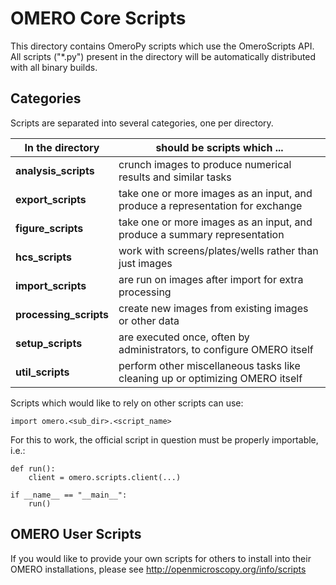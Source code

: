 OMERO Core Scripts
==================

This directory contains OmeroPy scripts which use the
OmeroScripts API. All scripts ("*.py") present in the
directory will be automatically distributed with all binary
builds.

Categories
----------

Scripts are separated into several categories, one per directory.

| In the directory       | should be scripts which ...                                                   |
| ----------------       | ---------------------                                                         |
| **analysis_scripts**   | crunch images to produce numerical results and similar tasks                  |
| **export_scripts**     | take one or more images as an input, and produce a representation for exchange|
| **figure_scripts**     | take one or more images as an input, and produce a summary representation     |
| **hcs_scripts**        | work with screens/plates/wells rather than just images                        |
| **import_scripts**     | are run on images after import for extra processing                           |
| **processing_scripts** | create new images from existing images or other data                          |
| **setup_scripts**      | are executed once, often by administrators, to configure OMERO itself         |
| **util_scripts**       | perform other miscellaneous tasks like cleaning up or optimizing OMERO itself |


Scripts which would like to rely on other scripts can
use:

    import omero.<sub_dir>.<script_name>

For this to work, the official script in question must
be properly importable, i.e.:

    def run():
        client = omero.scripts.client(...)

    if __name__ == "__main__":
        run()


OMERO User Scripts
------------------

If you would like to provide your own scripts for others to install
into their OMERO installations, please see http://openmicroscopy.org/info/scripts
